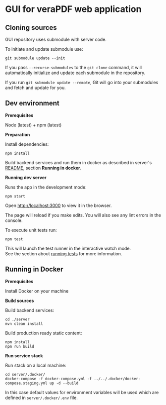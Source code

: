 # GUI for veraPDF web application

## Cloning sources

GUI repository uses submodule with server code.

To initiate and update submodule use:

`git submodule update --init`

If you pass `--recurse-submodules` to the `git clone` command, it will automatically initialize and update each submodule in the repository.

If you run `git submodule update --remote`, Git will go into your submodules and fetch and update for you.

## Dev environment

**Prerequisites**

Node (latest) + npm (latest)

**Preparation**

Install dependencies:

`npm install`

Build backend services and run them in docker as described in server's [README](./server/README.md), 
section **Running in docker**.

**Running dev server**

Runs the app in the development mode:

`npm start`

Open [http://localhost:3000](http://localhost:3000) to view it in the browser.

The page will reload if you make edits.
You will also see any lint errors in the console.

To execute unit tests run:

`npm test`

This will launch the test runner in the interactive watch mode.<br />
See the section about [running tests](https://facebook.github.io/create-react-app/docs/running-tests) for more information.

## Running in Docker

**Prerequisites**

Install Docker on your machine

**Build sources**

Build backend services:
```
cd ./server
mvn clean install
```

Build production ready static content:

```
npm install
npm run build
```

**Run service stack**

Run stack on a local machine:
```
cd server/.docker/
docker-compose -f docker-compose.yml -f ../../.docker/docker-compose.staging.yml up -d --build
```
In this case default values for environment variables will be used which are defined in `server/.docker/.env` file.
